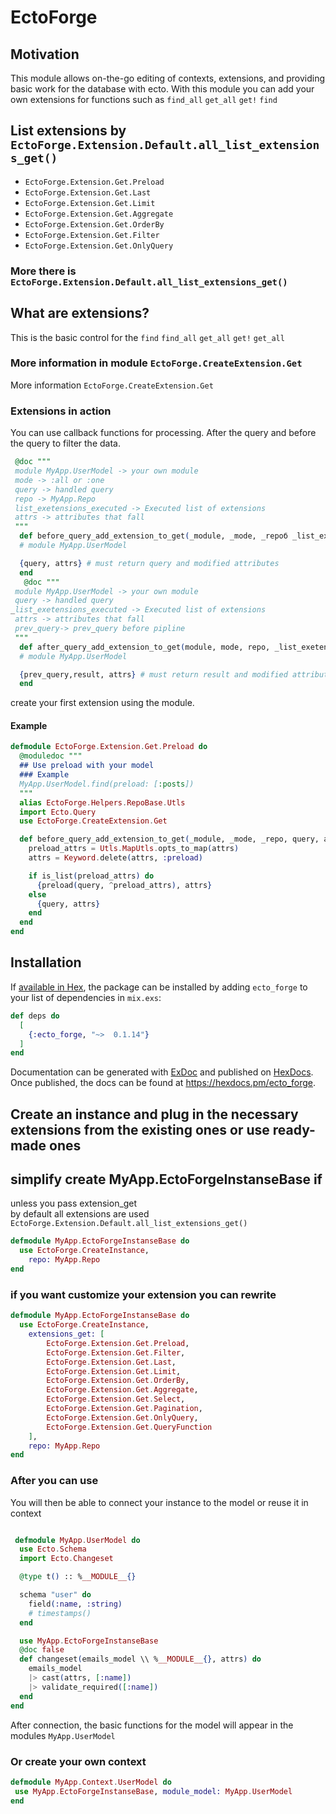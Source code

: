 # EctoForge

## Motivation

This module allows on-the-go editing of contexts, extensions, and providing basic work for the database with ecto. With this module you can add your own extensions for functions such as `find_all` `get_all` `get!` `find`

## List extensions by `EctoForge.Extension.Default.all_list_extensions_get()`

- `EctoForge.Extension.Get.Preload`
- `EctoForge.Extension.Get.Last`
- `EctoForge.Extension.Get.Limit`
- `EctoForge.Extension.Get.Aggregate`
- `EctoForge.Extension.Get.OrderBy`
- `EctoForge.Extension.Get.Filter`
- `EctoForge.Extension.Get.OnlyQuery`

### More there is `EctoForge.Extension.Default.all_list_extensions_get()`

## What are extensions?

This is the basic control for the `find` `find_all` `get_all` `get!` `get_all`

### More information in module `EctoForge.CreateExtension.Get`

More information `EctoForge.CreateExtension.Get`

### Extensions in action

You can use callback functions for processing. After the query and before the query to filter the data.

```elixir
 @doc """
 module MyApp.UserModel -> your own module
 mode -> :all or :one
 query -> handled query
 repo -> MyApp.Repo
 list_exetensions_executed -> Executed list of extensions
 attrs -> attributes that fall
 """
  def before_query_add_extension_to_get(_module, _mode, _repoб _list_exetensions_executed, query, attrs) do
  # module MyApp.UserModel

  {query, attrs} # must return query and modified attributes
  end
   @doc """
 module MyApp.UserModel -> your own module
 query -> handled query
_list_exetensions_executed -> Executed list of extensions
 attrs -> attributes that fall
 prev_query-> prev_query before pipline
 """
  def after_query_add_extension_to_get(module, mode, repo, _list_exetensions_executed prev_query, result, attrs) do
  # module MyApp.UserModel

  {prev_query,result, attrs} # must return result and modified attributes
  end
```

create your first extension using the module.

#### Example

```elixir
defmodule EctoForge.Extension.Get.Preload do
  @moduledoc """
  ## Use preload with your model
  ### Example
  MyApp.UserModel.find(preload: [:posts])
  """
  alias EctoForge.Helpers.RepoBase.Utls
  import Ecto.Query
  use EctoForge.CreateExtension.Get

  def before_query_add_extension_to_get(_module, _mode, _repo, query, attrs) do
    preload_attrs = Utls.MapUtls.opts_to_map(attrs)
    attrs = Keyword.delete(attrs, :preload)

    if is_list(preload_attrs) do
      {preload(query, ^preload_attrs), attrs}
    else
      {query, attrs}
    end
  end
end
```

## Installation

If [available in Hex](https://hex.pm/docs/publish), the package can be installed
by adding `ecto_forge` to your list of dependencies in `mix.exs`:

```elixir
def deps do
  [
    {:ecto_forge, "~>  0.1.14"}
  ]
end
```

Documentation can be generated with [ExDoc](https://github.com/elixir-lang/ex_doc)
and published on [HexDocs](https://hexdocs.pm). Once published, the docs can
be found at <https://hexdocs.pm/ecto_forge>.

## Create an instance and plug in the necessary extensions from the existing ones or use ready-made ones

## simplify create MyApp.EctoForgeInstanseBase if

unless you pass extension_get  
by default all extensions are used `EctoForge.Extension.Default.all_list_extensions_get()`

```elixir
defmodule MyApp.EctoForgeInstanseBase do
  use EctoForge.CreateInstance,
    repo: MyApp.Repo
end
```

### if you want customize your extension you can rewrite

```elixir
defmodule MyApp.EctoForgeInstanseBase do
  use EctoForge.CreateInstance,
    extensions_get: [
        EctoForge.Extension.Get.Preload,
        EctoForge.Extension.Get.Filter,
        EctoForge.Extension.Get.Last,
        EctoForge.Extension.Get.Limit,
        EctoForge.Extension.Get.OrderBy,
        EctoForge.Extension.Get.Aggregate,
        EctoForge.Extension.Get.Select,
        EctoForge.Extension.Get.Pagination,
        EctoForge.Extension.Get.OnlyQuery,
        EctoForge.Extension.Get.QueryFunction
    ],
    repo: MyApp.Repo
end
```

### After you can use

You will then be able to connect your instance to the model or reuse it in context

```elixir

 defmodule MyApp.UserModel do
  use Ecto.Schema
  import Ecto.Changeset

  @type t() :: %__MODULE__{}

  schema "user" do
    field(:name, :string)
    # timestamps()
  end

  use MyApp.EctoForgeInstanseBase
  @doc false
  def changeset(emails_model \\ %__MODULE__{}, attrs) do
    emails_model
    |> cast(attrs, [:name])
    |> validate_required([:name])
  end
end
```

After connection, the basic functions for the model will appear in the modules `MyApp.UserModel`

### Or create your own context

```elixir
defmodule MyApp.Context.UserModel do
 use MyApp.EctoForgeInstanseBase, module_model: MyApp.UserModel
end
```
